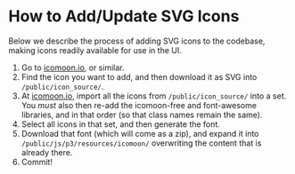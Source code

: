 
# How to Add/Update SVG Icons

Below we describe the process of adding SVG icons to the codebase, making icons readily available for use in the UI.

1) Go to [icomoon.io](https://icomoon.io/), or similar.
2) Find the icon you want to add, and then download it as SVG into `/public/icon_source/`.
3) At [icomoon.io](https://icomoon.io/), import all the icons from `/public/icon_source/` into a set.  You *must* also then re-add the icomoon-free and font-awesome libraries, and in that order (so that class names remain the same).
4) Select all icons in that set, and then generate the font.
5) Download that font (which will come as a zip), and expand it into `/public/js/p3/resources/icomoon/` overwriting the content that is already there.
6) Commit!
